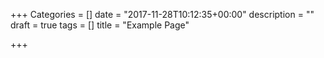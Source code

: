 +++
Categories = []
date = "2017-11-28T10:12:35+00:00"
description = ""
draft = true
tags = []
title = "Example Page"

+++
